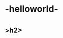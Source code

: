 # -helloworld-
<!doctype html>
<html lang="fr">
<head>
  <meta charset="utf-8">
  <title>hello world</title>
  <link rel="stylesheet" href="style.css">
  <script src="script.js"></script>
</head>
<body>
  <h1></h1>
    <h2>>h2>
</body>
</html>
